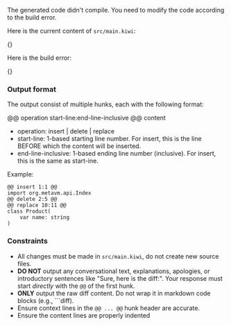 The generated code didn't compile. You need to modify the code according to the build error. 

Here is the current content of `src/main.kiwi`:

{}

Here is the build error:

{}

### Output format

The output consist of multiple hunks, each with the following format:

@@ operation start-line:end-line-inclusive @@
content

* operation: insert | delete | replace
* start-line: 1-based starting line number. For insert, this is the line BEFORE which the content will be inserted.
* end-line-inclusive: 1-based ending line number (inclusive). For insert, this is the same as start-ine.

Example:

    @@ insert 1:1 @@
    import org.metavm.api.Index
    @@ delete 2:5 @@
    @@ replace 10:11 @@
    class Product(
        var name: string 
    )

### Constraints

*   All changes must be made in `src/main.kiwi`, do not create new source files.
*   **DO NOT** output any conversational text, explanations, apologies, or introductory sentences like "Sure, here is the diff:". Your response must start *directly* with the `@@` of the first hunk.
*   **ONLY** output the raw diff content. Do not wrap it in markdown code blocks (e.g., \`\`\`diff).
*   Ensure context lines in the `@@ ... @@` hunk header are accurate.
*   Ensure the content lines are properly indented